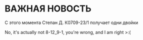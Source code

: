
# ВАЖНАЯ НОВОСТЬ
С этого момента Степан Д. К0709-23/1 получает одни двойки

No, it's actually not 8-12_9-1, you're wrong, and I am right >:(
